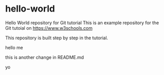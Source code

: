 # hello-world
Hello World repository for Git tutorial
This is an example repository for the Git tutoial on https://www.w3schools.com

This repository is built step by step in the tutorial.

hello me


this is another change in README.md

yo

